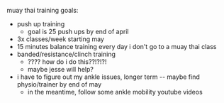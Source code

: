 muay thai training goals:
- push up training 
    - goal is 25 push ups by end of april
- 3x classes/week starting may
- 15 minutes balance training every day i don't go to a muay thai class
- banded/resistance/clinch training
    - ???? how do i do this??!?!?!
    - maybe jesse will help?
- i have to figure out my ankle issues, longer term -- maybe find physio/trainer by end of may
    - in the meantime, follow some ankle mobility youtube videos
    